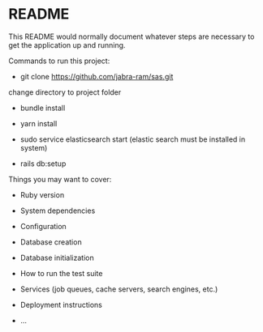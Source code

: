 # README

This README would normally document whatever steps are necessary to get the
application up and running. 

Commands to run this project:

* git clone https://github.com/jabra-ram/sas.git

change directory to project folder

* bundle install

* yarn install

* sudo service elasticsearch start
(elastic search must be installed in system)

* rails db:setup




Things you may want to cover:

* Ruby version

* System dependencies

* Configuration

* Database creation

* Database initialization

* How to run the test suite

* Services (job queues, cache servers, search engines, etc.)

* Deployment instructions

* ...
